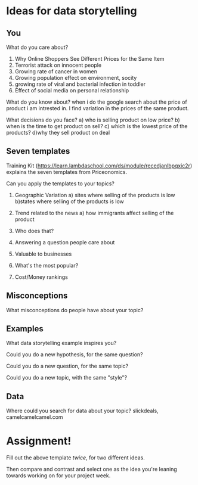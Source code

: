 # Ideas for data storytelling

## You

What do you care about?
1) Why Online Shoppers See Different Prices for the Same Item 
2) Terrorist attack on innocent people
3) Growing rate of cancer in women
4) Growing population effect on environment, socity
5) growing rate of viral and bacterial infection in toddler
6) Effect of social media on personal relationship

What do you know about?
 when i do the google search about  the price of product i am intrested in. I find variation in the prices of the same product.
 
What decisions do you face?
a) who is selling product on low price?
  b) when is the time to get product on sell?
  c) which is the lowest price of the products?
  d)why they sell product on deal


## Seven templates

Training Kit (https://learn.lambdaschool.com/ds/module/recedjanlbpqxic2r) explains the seven templates from Priceonomics.

Can you apply the templates to your topics? 

1. Geographic Variation
   a) sites where selling of the products is low
   b)states where selling of the products is low
2. Trend related to the news
    a) how immigrants affect selling of the product

3. Who does that?


4. Answering a question people care about


5. Valuable to businesses


6. What's the most popular?


7. Cost/Money rankings


## Misconceptions

What misconceptions do people have about your topic?


## Examples

What data storytelling example inspires you?


Could you do a new hypothesis, for the same question?


Could you do a new question, for the same topic?


Could you do a new topic, with the same "style"?


## Data

Where could you search for data about your topic?
slickdeals, camelcamelcamel.com

# Assignment!

Fill out the above template *twice*, for two different ideas.

Then compare and contrast and select one as the idea you're leaning towards
working on for your project week.
